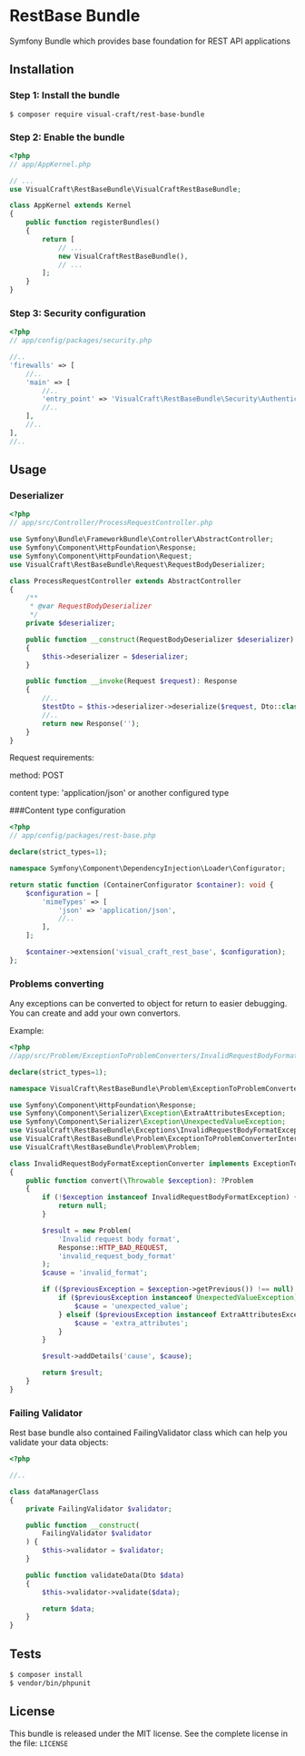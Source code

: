 RestBase Bundle
===============

Symfony Bundle which provides base foundation for REST API applications


Installation
------------

### Step 1: Install the bundle

    $ composer require visual-craft/rest-base-bundle

### Step 2: Enable the bundle
```php
<?php
// app/AppKernel.php

// ...
use VisualCraft\RestBaseBundle\VisualCraftRestBaseBundle;

class AppKernel extends Kernel
{
    public function registerBundles()
    {
        return [
            // ...
            new VisualCraftRestBaseBundle(),
            // ...
        ];
    }
}
```
### Step 3: Security configuration
```php
<?php
// app/config/packages/security.php

//..
'firewalls' => [
    //..
    'main' => [
        //..
        'entry_point' => 'VisualCraft\RestBaseBundle\Security\AuthenticationEntryPoint',
        //..
    ],
    //..
],
//..
```
Usage
-----

### Deserializer
```php
<?php
// app/src/Controller/ProcessRequestController.php

use Symfony\Bundle\FrameworkBundle\Controller\AbstractController;
use Symfony\Component\HttpFoundation\Response;
use Symfony\Component\HttpFoundation\Request;
use VisualCraft\RestBaseBundle\Request\RequestBodyDeserializer;

class ProcessRequestController extends AbstractController
{
    /**
     * @var RequestBodyDeserializer
     */
    private $deserializer;

    public function __construct(RequestBodyDeserializer $deserializer)
    {
        $this->deserializer = $deserializer;
    }

    public function __invoke(Request $request): Response
    {
        //..
        $testDto = $this->deserializer->deserialize($request, Dto::class);
        //..
        return new Response('');
    }
}
```

Request requirements:

method: POST

content type: 'application/json' or another configured type

###Content type configuration

```php
<?php
// app/config/packages/rest-base.php

declare(strict_types=1);

namespace Symfony\Component\DependencyInjection\Loader\Configurator;

return static function (ContainerConfigurator $container): void {
    $configuration = [
        'mimeTypes' => [
            'json' => 'application/json',
            //..
        ],
    ];

    $container->extension('visual_craft_rest_base', $configuration);
};
```
### Problems converting
Any exceptions can be converted to object for return to easier debugging. 
You can create and add your own convertors.

Example:
```php
<?php
//app/src/Problem/ExceptionToProblemConverters/InvalidRequestBodyFormatExceptionConverter.php

declare(strict_types=1);

namespace VisualCraft\RestBaseBundle\Problem\ExceptionToProblemConverters;

use Symfony\Component\HttpFoundation\Response;
use Symfony\Component\Serializer\Exception\ExtraAttributesException;
use Symfony\Component\Serializer\Exception\UnexpectedValueException;
use VisualCraft\RestBaseBundle\Exceptions\InvalidRequestBodyFormatException;
use VisualCraft\RestBaseBundle\Problem\ExceptionToProblemConverterInterface;
use VisualCraft\RestBaseBundle\Problem\Problem;

class InvalidRequestBodyFormatExceptionConverter implements ExceptionToProblemConverterInterface
{
    public function convert(\Throwable $exception): ?Problem
    {
        if (!$exception instanceof InvalidRequestBodyFormatException) {
            return null;
        }

        $result = new Problem(
            'Invalid request body format',
            Response::HTTP_BAD_REQUEST,
            'invalid_request_body_format'
        );
        $cause = 'invalid_format';

        if (($previousException = $exception->getPrevious()) !== null) {
            if ($previousException instanceof UnexpectedValueException) {
                $cause = 'unexpected_value';
            } elseif ($previousException instanceof ExtraAttributesException) {
                $cause = 'extra_attributes';
            }
        }

        $result->addDetails('cause', $cause);

        return $result;
    }
}
```
### Failing Validator
Rest base bundle also contained FailingValidator class which can help you validate your data objects:
```php
<?php

//..

class dataManagerClass
{
    private FailingValidator $validator;

    public function __construct(
        FailingValidator $validator
    ) {
        $this->validator = $validator;
    }

    public function validateData(Dto $data)
    {
        $this->validator->validate($data);

        return $data;
    }
}
```

Tests
-----
```sh
$ composer install
$ vendor/bin/phpunit
```

License
-------

This bundle is released under the MIT license. See the complete license in the file: `LICENSE`
